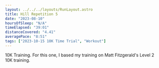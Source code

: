 ```yaml
---
layout: ../../../layouts/RunLayout.astro
title: Hill Repetition 5
date: "2023-08-10"
hoursOfSleep: "N/A"
timeElapsed: "39:01"
distanceCovered: "4.41"
averagePace: "8:51"
tags: ["2023-10-15 10K Time Trial", "Workout"]
---
```


10K Training. For this one, I based my training on Matt Fitzgerald's Level 2 10K training.
